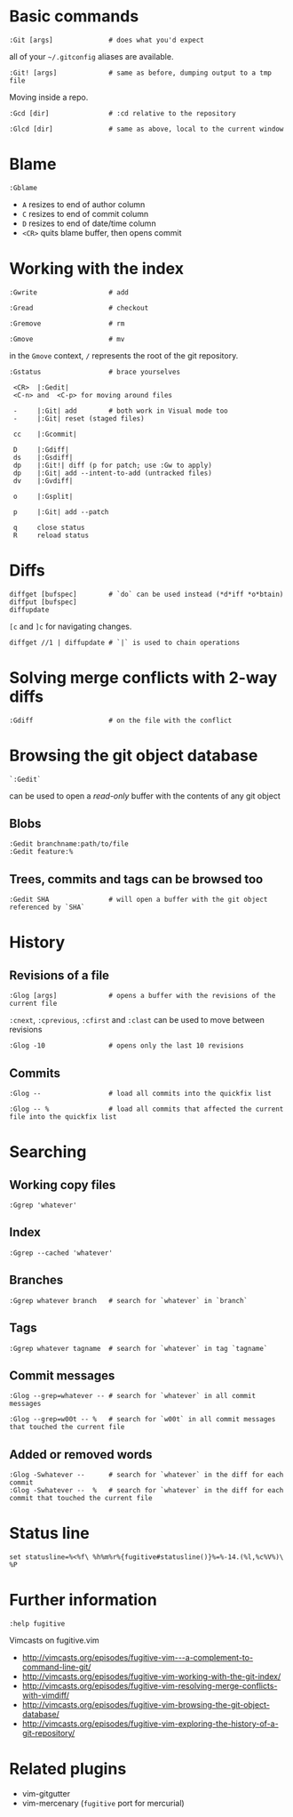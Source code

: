 # Basic commands

    :Git [args]              # does what you'd expect

all of your `~/.gitconfig` aliases are available.

    :Git! [args]             # same as before, dumping output to a tmp file

Moving inside a repo.

    :Gcd [dir]               # :cd relative to the repository

    :Glcd [dir]              # same as above, local to the current window

# Blame

    :Gblame

- `A` resizes to end of author column
- `C` resizes to end of commit column
- `D` resizes to end of date/time column
- `<CR>` quits blame buffer, then opens commit

# Working with the index

    :Gwrite                  # add

    :Gread                   # checkout

    :Gremove                 # rm

    :Gmove                   # mv

in the `Gmove` context, `/` represents the root of the git repository.

    :Gstatus                 # brace yourselves

     <CR>  |:Gedit|
     <C-n> and  <C-p> for moving around files

     -     |:Git| add        # both work in Visual mode too
     -     |:Git| reset (staged files)

     cc    |:Gcommit|

     D     |:Gdiff|
     ds    |:Gsdiff|
     dp    |:Git!| diff (p for patch; use :Gw to apply)
     dp    |:Git| add --intent-to-add (untracked files)
     dv    |:Gvdiff|

     o     |:Gsplit|

     p     |:Git| add --patch

     q     close status
     R     reload status

# Diffs

    diffget [bufspec]        # `do` can be used instead (*d*iff *o*btain)
    diffput [bufspec]
    diffupdate

`[c` and `]c` for navigating changes.

    diffget //1 | diffupdate # `|` is used to chain operations

# Solving merge conflicts with 2-way diffs

    :Gdiff                   # on the file with the conflict

# Browsing the git object database

    `:Gedit`

can be used to open a _read-only_ buffer with the contents of any git object

## Blobs

    :Gedit branchname:path/to/file
    :Gedit feature:%

## Trees, commits and tags can be browsed too

    :Gedit SHA               # will open a buffer with the git object referenced by `SHA`

# History

## Revisions of a file

    :Glog [args]             # opens a buffer with the revisions of the current file

`:cnext`, `:cprevious`, `:cfirst` and `:clast` can be used to move between revisions

    :Glog -10                # opens only the last 10 revisions

## Commits

    :Glog --                 # load all commits into the quickfix list

    :Glog -- %               # load all commits that affected the current file into the quickfix list

# Searching

## Working copy files

    :Ggrep 'whatever'

## Index

    :Ggrep --cached 'whatever'

## Branches

    :Ggrep whatever branch   # search for `whatever` in `branch`

## Tags

    :Ggrep whatever tagname  # search for `whatever` in tag `tagname`

## Commit messages

    :Glog --grep=whatever -- # search for `whatever` in all commit messages

    :Glog --grep=w00t -- %   # search for `w00t` in all commit messages that touched the current file

## Added or removed words

    :Glog -Swhatever --      # search for `whatever` in the diff for each commit
    :Glog -Swhatever --  %   # search for `whatever` in the diff for each commit that touched the current file

# Status line

    set statusline=%<%f\ %h%m%r%{fugitive#statusline()}%=%-14.(%l,%c%V%)\ %P

# Further information

    :help fugitive

Vimcasts on fugitive.vim

- http://vimcasts.org/episodes/fugitive-vim---a-complement-to-command-line-git/
- http://vimcasts.org/episodes/fugitive-vim-working-with-the-git-index/
- http://vimcasts.org/episodes/fugitive-vim-resolving-merge-conflicts-with-vimdiff/
- http://vimcasts.org/episodes/fugitive-vim-browsing-the-git-object-database/
- http://vimcasts.org/episodes/fugitive-vim-exploring-the-history-of-a-git-repository/

# Related plugins

- vim-gitgutter
- vim-mercenary (`fugitive` port for mercurial)
